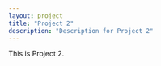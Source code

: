 ```yaml
---
layout: project
title: "Project 2"
description: "Description for Project 2"
---
```


This is Project 2.
